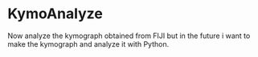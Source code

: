 # KymoAnalyze
Now analyze the kymograph obtained from FIJI but in the future i want to make the kymograph and analyze it with Python.
